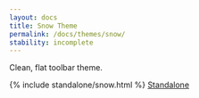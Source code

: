 ```yaml
---
layout: docs
title: Snow Theme
permalink: /docs/themes/snow/
stability: incomplete
---
```


<p>Clean, flat toolbar theme.</p>
{% include standalone/snow.html %}
<a class="standalone-link" href="/standalone/snow">Standalone</a>

